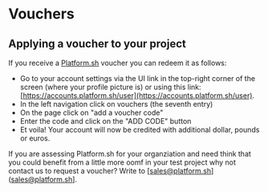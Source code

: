 # Vouchers 

## Applying a voucher to your project

If you receive a [Platform.sh](https://platform.sh/) voucher you can redeem it as follows:

* Go to your account settings via the UI link in the top-right corner of the screen (where your profile picture is) or using this link: [https://accounts.platform.sh/user](https://accounts.platform.sh/user).
* In the left navigation click on vouchers (the seventh entry)
* On the page click on "add a voucher code"
* Enter the code and click on the "ADD CODE" button
* Et voila! Your account will now be credited with additional dollar, pounds or euros. 

If you are assessing Platform.sh for your organziation and need think that you could benefit from a little more oomf in your test project why not contact us to request a voucher? Write to [sales@platform.sh](sales@platform.sh].
